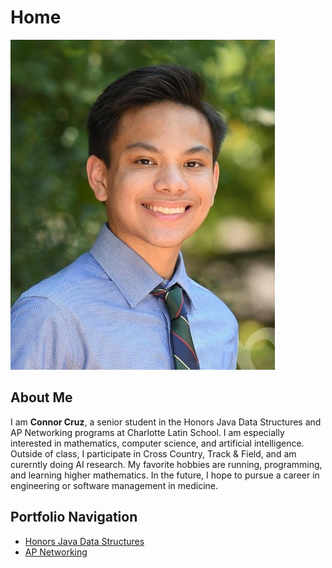 # Home

![Connor Cruz](/docs/images/ConnorPicture.JPG)

## About Me

I am **Connor Cruz**, a senior student in the Honors Java Data Structures and AP Networking programs at Charlotte Latin School. I am especially interested in mathematics, computer science, and artificial intelligence. Outside of class, I participate in Cross Country, Track & Field, and am curerntly doing AI research. My favorite hobbies are running, programming, and learning higher mathematics. In the future, I hope to pursue a career in engineering or software management in medicine.

## Portfolio Navigation

- [Honors Java Data Structures](h-jds.md)
- [AP Networking](ap-networking.md)